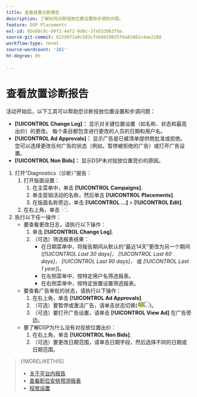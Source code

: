```yaml
---
title: 查看放置诊断报告
description: 了解如何诊断投放位置设置和步调的问题。
feature: DSP Placements
exl-id: 95e88c9c-09f2-44f1-9d6c-3fe533963f9a
source-git-commit: 622d971a0c583cfde8610025f0a83481c4ae2188
workflow-type: tm+mt
source-wordcount: '281'
ht-degree: 0%

---
```


# 查看放置诊断报告

<!-- Does this really belong in the Campaign Management > Reports section or in the Placements section? -->

活动开始后，以下工具可以帮助您诊断投放位置设置和步调问题：

* **[!UICONTROL Change Log]：** 显示对关键位置设置（如名称、状态和最高出价）的更改。 每个条目都包含进行更改的人员的日期和用户名。
* **[!UICONTROL Ad Approvals]：** 显示广告是已被清单提供商批准或拒绝。 您可以选择更改任何广告的状态（例如，暂停被拒绝的广告）或打开广告设置。
* **[!UICONTROL Non Bids]：** 显示DSP未对投放位置竞价的原因。

1. 打开“Diagnostics（诊断）”报告：
   1. 打开版面设置：
      1. 在主菜单中，单击 **[!UICONTROL Campaigns]**.
      1. 单击营销活动的名称，然后单击 **[!UICONTROL Placements]**.
      1. 在版面名称旁边，单击  **[!UICONTROL ...]** > **[!UICONTROL Edit]**.
   1. 在右上角，单击 ![投放位置诊断](/help/dsp/assets/placement-diagnostics.png).
1. 执行以下任一操作：
   * 要查看更改日志，请执行以下操作：
      1. 单击 **[!UICONTROL Change Log]**.
      1. （可选）筛选报表结果：
         * 在日期菜单中，将报告期间从默认的“最近14天”更改为另一个期间(*[!UICONTROL Last 30 days]，* *[!UICONTROL Last 60 days]，* *[!UICONTROL Last 90 days]，* 或 *[!UICONTROL Last 1 year]*)。
         * 在左侧菜单中，按特定用户名筛选报表。
         * 在右侧菜单中，按特定放置设置筛选报表。
   * 要查看广告审批的状态，请执行以下操作：
      1. 在右上角，单击 **[!UICONTROL Ad Approvals]**.
      1. （可选）要暂停或激活广告，请单击状态切换(![状态切换](/help/dsp/assets/status-switch.png))。
      1. （可选）要打开广告设置，请单击 **[!UICONTROL View Ad]** 在广告旁边。
   * 要了解DSP为什么没有对投放位置出价：
      1. 在右上角，单击 **[!UICONTROL Non Bids]**.
      1. （可选）要更改日期范围，请单击日期字段，然后选择不同的日期或日期范围。

<!-- Later, add link to >* Definitions for NBRs (Reading No Bid Reports (NBRs)) -->

>[!MORELIKETHIS]
>
>* [关于平台内报告](campaign-reports-about.md)
>* [查看职位安排预测报表](/help/dsp/campaign-management/reports/placement-forecast.md)
>* [投放设置](/help/dsp/campaign-management/placements/placement-settings.md)
